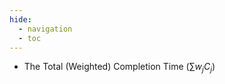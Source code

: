 ```yaml
---
hide:
  - navigation
  - toc
---
```


- The Total (Weighted) Completion Time $\big(\sum w_j C_j\big)$
